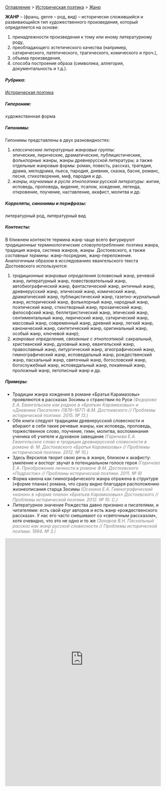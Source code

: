 <style>
st { color: Gray;
  font-style: italic;}
</style>

[Оглавление](https://thesaurus-dostoevsky.github.io/Thesaurus/) > [Историческая поэтика](histpoe.md) > [Жанр](жанр.md) 

**ЖАНР** –  (франц. genre – род, вид) – исторически сложившийся и развивающийся тип художественного произведения, который определяется на основе:  
1) принадлежности произведения к тому или иному литературному роду,  
2) преобладающего эстетического качества (например, сатирического, патетического, трагического, комического и проч.),  
3) объема произведения,  
4) способа построения образа (символика, аллегория, документальность и т.д.).

##### Рубрика:
[Историческая поэтика](histpoe.md)
##### Гипероним:
художественная форма
##### Гипонимы:
Гипонимы представлены в двух разновидностях:  
1) *классические литературные жанровые группы*:  
эпические, лирические, драматические, публицистические, фольклорные жанры, жанры древнерусской литературы; а также отдельные жанровые формы: роман, повесть, рассказ, трагедия, драма, мелодрама, пьеса, пародия, дневник, сказка,
басня,  романс, песня, стихотворение, миф, пародия и др.  
2) *жанры, изучаемые в русле этнопоэтики русской литературы*:
житие, исповедь,  проповедь, видение,  псалом, хождение,  легенда,  откровение, поучение, наставление,  акафист, молитва и др.
##### Корреляты, синонимы и перифразы:
литературный род, литературный вид

##### Контексты:
В ближнем контексте термина жанр чаще всего фигурируют *традиционные терминологические словоупотребления*:
поэтика жанра, традиция жанра, система жанров, жанры  Достоевского, а также *составные термины*:
жанр-посредник, жанр-переложение.  
Аналогичным образом в исследованиях евангельского текста Достоевского используются:  
1) *традиционные жанровые определения* (словесный жанр, речевой жанр, литературный жанр, повествовательный жанр, автобиографический жанр, фантастический жанр,  античный жанр, древнерусский жанр, эпический жанр, комический жанр, драматический жанр, публицистический жанр, газетно-журнальный жанр, исторический жанр, фольклорный жанр, народный жанр, поэтический жанр, стихотворный жанр, прозаический жанр, философский жанр, беллетристический жанр, эпический жанр, сентиментальный жанр,  лирический жанр,  сатирический жанр, массовый жанр, современный жанр, древний жанр, легкий жанр, канонический жанр, синтетический жанр, оригинальный жанр, особый жанр, ключевой жанр);  
2) *жанровые определения, связанные с этнопоэтикой*: сакральный, христианский жанр, духовный жанр, евангельский жанр, православный жанр, литургический жанр, агиографический жанр, гимнографический жанр, исповедальный жанр, рождественский жанр, пасхальный жанр, святочный жанр, богословский жанр, богослужебный жанр,  исповедальный жанр, покаянный жанр, проложный жанр,  летописный жанр и др. 

##### Примеры:
* Традиции жанра хождения в романе «Братья Карамазовы» проявляются
в рассказах Зосимы о странствии по Руси <st> (Федорова Е.А. Евангельское как родное в «Братьях Карамазовых» и «Дневнике Писателя» (1876–1877) Ф.М. Достоевского  // Проблемы исторической поэтики. 2015. № 13.)</st>
* Обе книги следуют традициям древнерусской словесности и вбирают в 
себя такие речевые жанры, как исповедь, проповедь, торжественное слово, поучение, гимн, молитва, воспоминания ученика об учителе и духовное завещание <st>(Гаричева Е.А.  Евангельское слово и традиции древнерусской словесности в романе Ф. М. Достоевского «Братья Карамазовы»  // Проблемы исторической поэтики. 2012. № 10.)</st>
* Здесь Версилов творит свою речь в жанре, близком к акафисту: 
умиление и восторг звучат в потенциальном голосе героя <st> (Гаричева Е.А.   Преображение личности в романе Ф.М. Достоевского «Подросток»  // Проблемы исторической поэтики. 2011. № 9) </st>
* Форма канона как гимнографического жанра отражена в структуре 
(«форме плана») романа, что сразу видно благодаря расположению жизнеописания старца Зосимы <st> (Осокина Е.А.  Гимнографический «канон» в «форме плана» «Братьев Карамазовых» Достоевского // Проблемы исторической поэтики.  2012. № 10. С.)</st>
* Литературное значение Рождества давно признано и писателями, и 
читателями: есть свой круг авторов и есть жанр «рождественского рассказа». У нас его часто смешивают со «святочным рассказом», хотя очевидно, что это не одно и то же <st>(Захаров В.Н. Пасхальный рассказ как жанр русской словесности // Проблемы исторической поэтики. 1994. № 3.) </st>

<iframe src="https://thesaurus-dostoevsky.github.io/nk/zhanr.html" style="border:0px;width:100%;height:800px" allowfullscreen="true" webkitallowfullscreen="true" mozallowfullscreen="true">
